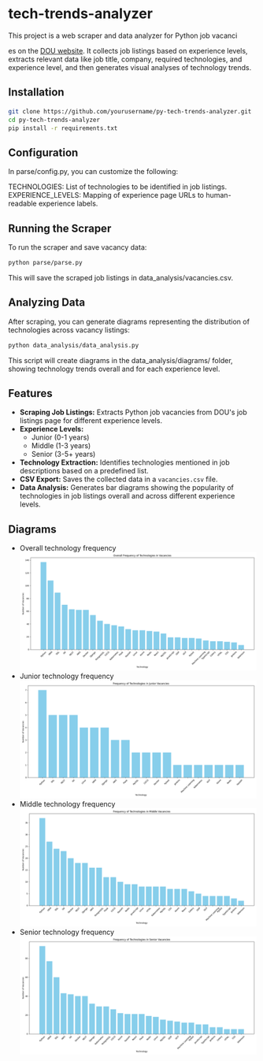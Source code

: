 # tech-trends-analyzer

This project is a web scraper and data analyzer for Python job vacanci



es on the [DOU website](https://jobs.dou.ua/). It collects job listings based on experience levels, extracts relevant data like job title, company, required technologies, and experience level, and then generates visual analyses of technology trends.


## Installation
   ```bash
   git clone https://github.com/yourusername/py-tech-trends-analyzer.git
   cd py-tech-trends-analyzer
   pip install -r requirements.txt
   ```
## Configuration
In parse/config.py, you can customize the following:

TECHNOLOGIES: List of technologies to be identified in job listings.
EXPERIENCE_LEVELS: Mapping of experience page URLs to human-readable experience labels.

## Running the Scraper
To run the scraper and save vacancy data:
   ```bash
   python parse/parse.py
   ```
This will save the scraped job listings in data_analysis/vacancies.csv.

## Analyzing Data
After scraping, you can generate diagrams representing the distribution of technologies across vacancy listings:
   ```bash
   python data_analysis/data_analysis.py
   ```
This script will create diagrams in the data_analysis/diagrams/ folder, showing technology trends overall and for each experience level.

## Features
- **Scraping Job Listings:** Extracts Python job vacancies from DOU's job listings page for different experience levels.
- **Experience Levels:** 
  - Junior (0-1 years)
  - Middle (1-3 years)
  - Senior (3-5+ years)
- **Technology Extraction:** Identifies technologies mentioned in job descriptions based on a predefined list.
- **CSV Export:** Saves the collected data in a `vacancies.csv` file.
- **Data Analysis:** Generates bar diagrams showing the popularity of technologies in job listings overall and across different experience levels.

## Diagrams
- Overall technology frequency
![technology_frequency_overall.png](data_analysis%2Fdiagrams%2Ftechnology_frequency_overall.png)
- Junior technology frequency
![technology_frequency_junior.png](data_analysis%2Fdiagrams%2Ftechnology_frequency_junior.png)
- Middle technology frequency
![technology_frequency_middle.png](data_analysis%2Fdiagrams%2Ftechnology_frequency_middle.png)
- Senior technology frequency
![technology_frequency_senior.png](data_analysis%2Fdiagrams%2Ftechnology_frequency_senior.png)
